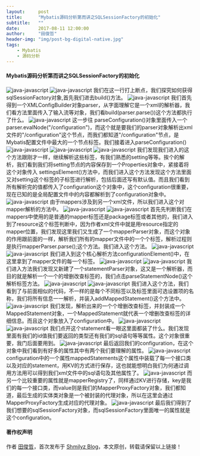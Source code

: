 ```yaml
---
layout:     post
title:      "Mybatis源码分析第而讲之SQLSessionFactory的初始化"
subtitle:   ""
date:       2017-08-11 12:00:00
author:     "田俊哲"
header-img: "img/post-bg-digital-native.jpg"
tags:
    - Mybatis
    - 源码分析
---
```



	


#### Mybatis源码分析第而讲之SQLSessionFactory的初始化

![java-javascript](/img/in-post/first-mybatis/1.png)
![java-javascript](/img/in-post/first-mybatis/2.png)
我们在这一行打上断点，我们探究如何获得sqlSessionFactory对象,首先我们进去build()方法。
![java-javascript](/img/in-post/first-mybatis/3.png)
我们首先得到一个XMLConfigBuilder对象parser，从字面理解它是一个xml的解析器，我们看方法里面传入了输入流等对象，我们看build(parser.parse())这个方法都执行了什么。
![java-javascript](/img/in-post/first-mybatis/4.png)
这一步往 parseConfiguration()对象里面传入一个parser.evalNode("/configuration")，而这个就是要我们的parser对象解析出xml文件的"/configuration"这个节点，而我们都知道"/configuration"节点，是Mybatis配置文件中最大的一个节点标签。我们接着进入parseConfiguration()
![java-javascript](/img/in-post/first-mybatis/5.png)
![java-javascript](/img/in-post/first-mybatis/6.png)
![java-javascript](/img/in-post/first-mybatis/7.png)
我们发现我们进入的这个方法跟刚才一样，继续解析这些标签，有我们熟悉的setting等等。挨个的解析，我们看到我们将setting节点的内容保存到一个Properties对象中，紧接着将这个对象传入 settingsElement()方法中，而我们进入这个方法发现这个方法里面又对setting这个标签的子标签进行解析，包括后面还写有默认值。而且我们看到所有解析完的值都传入了configuration这个对象中，这个configuration很重要，现在已知的是全局配置文件中的内容都解析到了configuration对象中。
![java-javascript](/img/in-post/first-mybatis/8.png)
由于mappers涉及到另一个xml文件，所以我们进入这个对mapper解析的方法中。
![java-javascript](/img/in-post/first-mybatis/9.png)
![java-javascript](/img/in-post/first-mybatis/10.png)
首先先判断我们在mappers中使用的是普通的mapper标签还是package标签或者其他的，我们进入到了resource这个标签判断中，因为作者xml文件中就是用resource指定的mapper位置，我们发现这里我们又生成了一个mapperParser对象，而这个对象的作用跟前面的一样，解析我们所有的mapper文件中的一个个标签，解析过程则是执行mapperParser.parse();这个方法。我们进入这个方法。
![java-javascript](/img/in-post/first-mybatis/11.png)
![java-javascript](/img/in-post/first-mybatis/12.png)
我们进入到这个核心解析方法configurationElement()中，在这里拿到了mapper文件的每一个标签。
![java-javascript](/img/in-post/first-mybatis/13.png)
![java-javascript](/img/in-post/first-mybatis/14.png)
 我们进入方法我们发现又新建了一个statementParser对象，这又是一个解析器，而目的就是解析一个一个的增删改查标签的，我们点击parseStatementNode()这个解析标签方法。
![java-javascript](/img/in-post/first-mybatis/15.png)
![java-javascript](/img/in-post/first-mybatis/16.png)
我们进入这个方法，我们看到了与前面相似的代码，不一样的是每个不同标签以及标签里面可选设置项的名称，我们将所有信息一一解析，并装入addMappedStatement()这个方法中。
![java-javascript](/img/in-post/first-mybatis/17.png)
我们发现，解析出来的一个个增删改查标签，并封装成一个MappedStatement对象，一个MappedStatement就代表一个增删改查标签的详细信息。而且这个对象放入了configuration中。
![java-javascript](/img/in-post/first-mybatis/18.png)
![java-javascript](/img/in-post/first-mybatis/19.png)
我们点开这个statement看一眼这里面都装了什么。我们发现里面有我们的id值我们要返回的类型还有我们的sql语句等等属性。这个对象很重要，我门后面要用到。
![java-javascript](/img/in-post/first-mybatis/20.png)
最后返回我们的configuration，在这个对象中我们看到有好多的属性其中有两个我们要理解的属性。
![java-javascript](/img/in-post/first-mybatis/21.png)
configuration中的一个属性mappedStatements这个属性中装载了每一个接口类以及对应的statement，用KV的方式进行保存，这也就能想明白我们为何通过调用方法用可以得到我们xml文件中的sql语句及其他属性了。
![java-javascript](/img/in-post/first-mybatis/22.png)
而另一个比较重要的属性就是mapperRegistry了，同样通过KV进行存储，key是我们的每一个接口类，而value则是我们的MapperProxyFactory对象，我们都知道，最后生成的实体类对象是一个被封装的代理对象，所以在这里会通过MapperProxyFactory生成对应的代理对象。
![java-javascript](/img/in-post/first-mybatis/23.png)
最后我们得到了我们想要的sqlSessionFactory对象，而sqlSessionFactory里面唯一的属性就是这个configuration。






#### 著作权声明


作者 [田俊哲](https://shmilyz.github.io)，首次发布于 [Shmilyz Blog](https://shmilyz.github.io)，本文原创，转载请保留以上链接！

